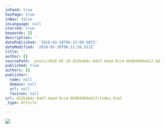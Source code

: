 ```yaml
---
inFeed: true
hasPage: true
inNav: false
inLanguage: null
starred: true
keywords: []
description: ''
datePublished: '2016-02-20T06:12:09.687Z'
dateModified: '2016-02-20T06:11:26.511Z'
title: ''
author: []
sourcePath: _posts/2016-02-10-d22ba84c-64d7-4eed-8cc4-bb99d994eb17.md
published: true
authors: []
publisher:
  name: null
  domain: null
  url: null
  favicon: null
url: d22ba84c-64d7-4eed-8cc4-bb99d994eb17/index.html
_type: Article

---
```

![](https://s3-us-west-2.amazonaws.com/the-grid-img/p/27fb7ef2a8fe3e0b674880ae38bd65fd9acdd041.jpg)